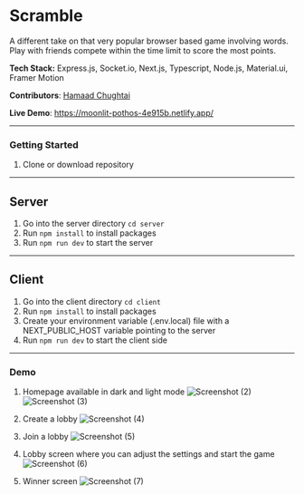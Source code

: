 # Scramble
A different take on that very popular browser based game involving words. Play with friends compete within the time limit to score the most points.

**Tech Stack:** Express.js, Socket.io, Next.js, Typescript, Node.js, Material.ui, Framer Motion

**Contributors**: [Hamaad Chughtai](https://github.com/Hamaad102)

**Live Demo**: https://moonlit-pothos-4e915b.netlify.app/

---
### Getting Started

1. Clone or download repository

---

## Server

1. Go into the server directory `cd server`
2. Run `npm install` to install packages
3. Run `npm run dev` to start the server

---

## Client

1. Go into the client directory `cd client`
2. Run `npm install` to install packages
3. Create your environment variable (.env.local) file with a NEXT_PUBLIC_HOST variable pointing to the server
4. Run `npm run dev` to start the client side

---

### Demo

1. Homepage available in dark and light mode
![Screenshot (2)](https://user-images.githubusercontent.com/18343242/160507316-c034f27d-d701-443a-96f1-3932fb85d560.png)
![Screenshot (3)](https://user-images.githubusercontent.com/18343242/160507335-b950ed5d-f45d-4e4e-82ad-164a084a1c9d.png)

2. Create a lobby
![Screenshot (4)](https://user-images.githubusercontent.com/18343242/160507368-772c8714-100e-4bee-9eaf-f9b05eb1f3a2.png)

3. Join a lobby
![Screenshot (5)](https://user-images.githubusercontent.com/18343242/160507548-b78994df-d831-4f77-8c38-7389e470741c.png)

4. Lobby screen where you can adjust the settings and start the game
![Screenshot (6)](https://user-images.githubusercontent.com/18343242/160507560-eca1684c-437b-4f30-88a5-40dbef44d130.png)

5. Winner screen
![Screenshot (7)](https://user-images.githubusercontent.com/18343242/160507576-93a00c7d-f4f5-43b9-8b7c-a57b2824889f.png)
